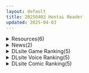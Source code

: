 ```yaml
---
layout: default
title: 20250403 Hentai Reader
updated: 2025-04-03
---
```


<details class='content-parent'>
<summary>
Resources(6)
</summary>
<details class='content-child'>
<summary>
<span class='rss-title'> [P站ID=59578913][小山内しいな] fanbox 合集至25.2 [600M] </span> <a class='rss-link' href='https://gmgard.com/gm128969' target='_blank'>&nbsp;</a>
<div class='rss-published'> 🕛 20250402 16:04:37</div>
</summary>
<img src="https://static.gmgard.us/Images/upload/22824030004375321.jpg" /><br /><p>练习两年半攒出来的合集（不信你去他主页看），这产量无敌了。喜欢后入，超色</p>
</details>
<details class='content-child'>
<summary>
<span class='rss-title'> [同人动画] Eros 大佬 动画作品合集至 25.3 [22G] </span> <a class='rss-link' href='https://gmgard.com/gm128968' target='_blank'>&nbsp;</a>
<div class='rss-published'> 🕛 20250402 15:19:42</div>
</summary>
<img src="https://static.gmgard.us/Images/upload/87462022319420187.jpg" /><br /><p>正好个去年的那份补个档，我现在看见Neuro-sama就想笑</p>
</details>
<details class='content-child'>
<summary>
<span class='rss-title'> 【R3628】[どろっぷす! ] オニチクエスト ～処女(ゼロ)から始まる孕まされ性活～ モーションアニメ </span> <a class='rss-link' href='https://blog.reimu.net/archives/108675' target='_blank'>&nbsp;</a>
<div class='rss-published'> 🕛 20250402 08:00:30</div>
</summary>
继续介绍一部どろっぷす!的动画。 原作改编自“オニチク屋!”社的游戏，除了动画版外，还改编过CG版，漫画版。  &#8230; <a class="more-link" href="https://blog.reimu.net/archives/108675">继续阅读<span class="screen-reader-text">【R3628】[どろっぷす! ] オニチクエスト ～処女(ゼロ)から始まる孕まされ性活～ モーションアニメ</span></a>
</details>
<details class='content-child'>
<summary>
<span class='rss-title'> [自购][RJ264701][調教少女]種付け学園 いきなり☆ハーレム ~君はクラスの種付け係に選ばれました~ 	 CV:陽向葵ゅか / 秋野かえで / 小花井わか / 篠原ゆみ / 野々村紗夜 </span> <a class='rss-link' href='https://gmgard.com/gm128965' target='_blank'>&nbsp;</a>
<div class='rss-published'> 🕛 20250402 05:07:14</div>
</summary>
<img src="https://static.gmgard.us/Images/upload/15495020950438317.jpg" /><br /><p>惊异的5位女主角带来的后宫作品♪</p>
</details>
<details class='content-child'>
<summary>
<span class='rss-title'> [这样很好=汉化组合][自购][RJ01364513][I'm moralist]精隷牢獄リェグ~奇形魔物との自慰交尾に伴う破滅願望~ </span> <a class='rss-link' href='https://gmgard.com/gm128966' target='_blank'>&nbsp;</a>
<div class='rss-published'> 🕛 20250402 05:05:59</div>
</summary>
<img src="https://mages2.catimage.work/2025/e3678e98da8f919663e6cbd0bc9fc011.webp" /><br /><p>”深淵の執筆者”犬侍の原案を、”叡智の貴族”柳原ミツキの漫画原作と"闇のカリカチュアリスト"ふじのんの作画のタッグでコミカライズ！

【クレジット】
原案・小説原作……　犬侍
漫画原作　　　……　柳原ミツキ
作　画　　　　……　ふじのん
表紙イラスト　……　ふじのん
表紙デザイン　……　柳原ミツキ
編　集　　　　……　フェルミン
制　作　　　　……　同人サークル『I’m moralist』

【仕</p>
</details>
<details class='content-child'>
<summary>
<span class='rss-title'> 【S4787】[はるとし] 作者同人动画系列2D作品小合集 (10.6G) </span> <a class='rss-link' href='https://blog.reimu.net/archives/109409' target='_blank'>&nbsp;</a>
<div class='rss-published'> 🕛 20250402 05:00:45</div>
</summary>
看腻了3D区的米某寻找新的作者中，无意间发现はるとし有种眼前一亮的感觉，她真的是那种很少见的那种。作品全手绘， &#8230; <a class="more-link" href="https://blog.reimu.net/archives/109409">继续阅读<span class="screen-reader-text">【S4787】[はるとし] 作者同人动画系列2D作品小合集 (10.6G)</span></a>
</details>

</details>
<details class='content-parent'>
<summary>
News(2)
</summary>
<details class='content-child'>
<summary>
<span class='rss-title'> GXP【白丝壁女1代（新版）】评测！——“老牌榨汁姬二次回锅！昨日黄花，尚能干否？” </span> <a class='rss-link' href='https://mingqiceping.com/6852.html' target='_blank'>&nbsp;</a>
<div class='rss-published'> 🕛 20250402 14:37:22</div>
</summary>
https://mingqiceping.com/wp-content/uploads/thumb/2025/04/fill_w313_h235_g0_mark_01_ジャケットイラスト-1.jpg
</details>
<details class='content-child'>
<summary>
<span class='rss-title'> 美少女末日RPG《LAST ORIGIN》EROLABS無修正版試玩，和生化人老婆展開復興人類大業 </span> <a class='rss-link' href='https://www.4gamers.com.tw/news/detail/70929/last-origin-erolabs-uncensored-ver-review' target='_blank'>&nbsp;</a>
<div class='rss-published'> 🕛 20250402 10:40:42</div>
</summary>
<img src="https://img.4gamers.com.tw/news-image/4da4fe3e-ffa7-42b1-87e0-d8abeb4315f0.jpg"/>
哪次不玩。
</details>

</details>
<details class='content-parent'>
<summary>
DLsite Game Ranking(5)
</summary>
<details class='content-child'>
<summary>
<span class='rss-title'> エッチで一途なド田舎兄さまと、古式ゆかしい病弱妹 [Whisp] </span> <a class='rss-link' href='https://www.dlsite.com/maniax/work/=/product_id/RJ01326398.html' target='_blank'>&nbsp;</a>
<div class='rss-published'> 🕛 20250403 13:16:45</div>
</summary>
<img src ="http://img.dlsite.jp/modpub/images2/work/doujin/RJ01327000/RJ01326398_img_main.jpg"/><br/>生まれつき肺が弱く、都会の空気では生活できない病弱な妹【あすみ】。兄妹は一緒に暮らすため、空気のキレイなド田舎へ移住してきた。陸の孤島の古民家で、兄妹ふたりきりのイチャラブ生活が始まった。この生活を続けるために医者から突き付けられた条件は二つ「心身とも健康である」ことと「妹の体力をつける」こと。妹とエッチをして体力をつけ、医者の検査をクリアしながら生活レベルを改善していこう。古民家生活妹育成RPG
</details>
<details class='content-child'>
<summary>
<span class='rss-title'> 【中日英韩】one room gal [tamangoworks] </span> <a class='rss-link' href='https://www.dlsite.com/maniax/work/=/product_id/RJ01348097.html' target='_blank'>&nbsp;</a>
<div class='rss-published'> 🕛 20250403 13:16:45</div>
</summary>
<img src ="http://img.dlsite.jp/modpub/images2/work/doujin/RJ01349000/RJ01348097_img_main.jpg"/><br/>被蜂拥而来的辣妹们榨干了外表和内心！充分描绘浓厚关系的3DCD动画！
</details>
<details class='content-child'>
<summary>
<span class='rss-title'> 404号室の性感マッサージ [シン・ギュラリティー] </span> <a class='rss-link' href='https://www.dlsite.com/maniax/work/=/product_id/RJ01356701.html' target='_blank'>&nbsp;</a>
<div class='rss-published'> 🕛 20250403 13:16:45</div>
</summary>
<img src ="http://img.dlsite.jp/modpub/images2/work/doujin/RJ01357000/RJ01356701_img_main.jpg"/><br/>マッサージ好き必見の3Dゲーム！凝り固まったバストをほぐし、悪いものが溜まった膣を中から柔らかくしてあげましょう。オイルを塗ってカラダをぬるぬるに…媚薬で全身気持ちよく…、届かないところは道具(?)を使ってほぐしていきましょう。さあ、あなたは今日から404号室のマッサージ師です。
</details>
<details class='content-child'>
<summary>
<span class='rss-title'> アダルトヴィジョン! -reSTARt from the ERO- [ya-ho-games] </span> <a class='rss-link' href='https://www.dlsite.com/maniax/work/=/product_id/RJ01097254.html' target='_blank'>&nbsp;</a>
<div class='rss-published'> 🕛 20250403 13:16:45</div>
</summary>
<img src ="http://img.dlsite.jp/modpub/images2/work/doujin/RJ01098000/RJ01097254_img_main.jpg"/><br/>夢を追いかけるギャルな美少女監督がアダルトなヴィジョンを生み出すファンタジーAV撮影エロRPG! 基本HCG60枚超、シーンフルボイス。
</details>
<details class='content-child'>
<summary>
<span class='rss-title'> 痴情哥哥与病弱妹妹的乡间生活 [Whisp] </span> <a class='rss-link' href='https://www.dlsite.com/maniax/work/=/product_id/RJ01326567.html' target='_blank'>&nbsp;</a>
<div class='rss-published'> 🕛 20250403 13:16:45</div>
</summary>
<img src ="http://img.dlsite.jp/modpub/images2/work/doujin/RJ01327000/RJ01326567_img_main.jpg"/><br/>天生肺功能很弱,无法在城市的环境中生活的 体弱多病的妹妹【明日美】。 为了能兄妹一起快乐的生活 他们移居到了空气清新的乡下。 在可以称作陆地孤岛的老房子里, 兄妹二人的恋爱生活开始了。 而如果想要继续这种生活, 则必须达成医生提出的两个条件 「身心健康」和「增强妹妹的体力」。 和妹妹做爱增强体力, 以应对定期到来的医生的检查, 同时通过各种事件逐步改善生活水平吧。 古旧宅邸的妹妹养成生活系RPG
</details>

</details>
<details class='content-parent'>
<summary>
DLsite Voice Ranking(5)
</summary>
<details class='content-child'>
<summary>
<span class='rss-title'> NoTitle(1) [つばめいと] </span> <a class='rss-link' href='https://www.dlsite.com/maniax/work/=/product_id/RJ01363805.html' target='_blank'>&nbsp;</a>
<div class='rss-published'> 🕛 20250403 13:16:47</div>
</summary>
<img src ="http://img.dlsite.jp/modpub/images2/work/doujin/RJ01364000/RJ01363805_img_main.jpg"/><br/>ホテルでのえっちと、そのあとのシャワーを主観のマイクと客観のボイスレコーダーのハメ撮り視点の2種類で楽しめます！ヒロインとの関係性やこの作品自体、お好きな解釈で自由に想像して聴いて下さい！柚木つばめの自サークル「つばめいと」13作目です！
</details>
<details class='content-child'>
<summary>
<span class='rss-title'> 小悪魔ドSメンズエステ嬢の寸止め絶望キワキワ施術 [シルトクレーテ] </span> <a class='rss-link' href='https://www.dlsite.com/maniax/work/=/product_id/RJ01358685.html' target='_blank'>&nbsp;</a>
<div class='rss-published'> 🕛 20250403 13:16:47</div>
</summary>
<img src ="http://img.dlsite.jp/modpub/images2/work/doujin/RJ01359000/RJ01358685_img_main.jpg"/><br/>数ヶ月前にオープンしたメンズエステ店の人気嬢をついに予約できた貴方。情報交換サイトによると抜きは完全になしとの噂だが、それにしては高評価の口コミが目立つ。真偽を確かめるべく、いざマゾ心を躍らせながらマンションの一室へ…。
</details>
<details class='content-child'>
<summary>
<span class='rss-title'> 【性癖布教期間限定100円】無垢で優しい皇国の姫に常識改変◯眠で性処理をマナーと思い込ませ無知シチュ嗅ぎ舐めセックスご奉仕伴侶へ【凌◯なし・性格そのまま】 [あとりえスターズ] </span> <a class='rss-link' href='https://www.dlsite.com/maniax/work/=/product_id/RJ01316777.html' target='_blank'>&nbsp;</a>
<div class='rss-published'> 🕛 20250403 13:16:47</div>
</summary>
<img src ="http://img.dlsite.jp/modpub/images2/work/doujin/RJ01317000/RJ01316777_img_main.jpg"/><br/>無垢で優しく人を疑うことを知らない皇国のお姫様に常識改変◯眠をかけ、ザーメンを咀嚼する行為や汗蒸れセックスでチンポを喜ばせることをマナーとして思い込ませつつ優しく丁寧に無知シチュ調教で自分専用の清潔ラブラブオナホへ変えていく背徳音声!
</details>
<details class='content-child'>
<summary>
<span class='rss-title'> 【4/9日まで 早期限定60大特典】【4時間半×W女軍隊×Wオホ声ハーレム】～ドランソワ帝国～捕虜となったボクとドスケベ爆乳女軍人×2の甘々ツンデレ子作りおっぱい戦記♪ [マヨタマ] </span> <a class='rss-link' href='https://www.dlsite.com/maniax/work/=/product_id/RJ01352193.html' target='_blank'>&nbsp;</a>
<div class='rss-published'> 🕛 20250403 13:16:47</div>
</summary>
<img src ="http://img.dlsite.jp/modpub/images2/work/doujin/RJ01353000/RJ01352193_img_main.jpg"/><br/>【KU100】CV:陽向葵ゅか様 CV:柚木つばめ様 ある日のこと…優秀なスパイの「あなた」は…強大な軍事力を誇る敵国「ドランソワ帝国」へと潜入し捕虜となってしまいます♪…その後♪帝国No.1のドスケベ爆乳女軍人2人にHな子作り性○問を受けることに♪…甘々ツンデレおっぱいに包まれて…あなた様だけの…性大戦が…今…はじまります…♪【4時間半×Wオホ声ハーレム×甘々ツンデレ特化で送る!大ボリューム超大作!】～ドランソワ帝国～へようこそ♪
</details>
<details class='content-child'>
<summary>
<span class='rss-title'> 【期間限定55円】総勢8名!素人女性に〝フェラ抜き〟を頼んでみたら…<KU100> [性為の戯れ] </span> <a class='rss-link' href='https://www.dlsite.com/maniax/work/=/product_id/RJ01354136.html' target='_blank'>&nbsp;</a>
<div class='rss-published'> 🕛 20250403 13:16:47</div>
</summary>
<img src ="http://img.dlsite.jp/modpub/images2/work/doujin/RJ01355000/RJ01354136_img_main.jpg"/><br/>総勢8名の素人女性に突撃要求!もしフェラ抜きを頼んだらシテくれる?シテくれない?もしくは…それ以上?【CV:杏仁らいち様、山田じぇみ子様、乙倉ゅい様、餅梨あむ様、秋野かえで様、風鈴みすず様、御子柴泉様、西瓜すいか様】
</details>

</details>
<details class='content-parent'>
<summary>
DLsite Comic Ranking(5)
</summary>
<details class='content-child'>
<summary>
<span class='rss-title'> なまオナホ先輩♡ ~ヤリたがりの先輩が後輩くんを煽ったらバッコバコに犯されてめちゃくちゃ射精される話~ [sumomo] </span> <a class='rss-link' href='https://www.dlsite.com/maniax/work/=/product_id/RJ01365103.html' target='_blank'>&nbsp;</a>
<div class='rss-published'> 🕛 20250403 13:16:50</div>
</summary>
<img src ="http://img.dlsite.jp/modpub/images2/work/doujin/RJ01366000/RJ01365103_img_main.jpg"/><br/>セックス大好きな低身長巨乳の先輩が後輩の男の子にオナホにされる漫画です
</details>
<details class='content-child'>
<summary>
<span class='rss-title'> 【感情操作】人間操作リモコン2【憤怒】 [角煮煮] </span> <a class='rss-link' href='https://www.dlsite.com/maniax/work/=/product_id/RJ01366631.html' target='_blank'>&nbsp;</a>
<div class='rss-published'> 🕛 20250403 13:16:50</div>
</summary>
<img src ="http://img.dlsite.jp/modpub/images2/work/doujin/RJ01367000/RJ01366631_img_main.jpg"/><br/>人間操作リモコンで人間の感情や年齢を操作します
</details>
<details class='content-child'>
<summary>
<span class='rss-title'> 距離感がバグってる義妹が一生イチャラブしてくる [聖華快楽書店] </span> <a class='rss-link' href='https://www.dlsite.com/maniax/work/=/product_id/RJ01291565.html' target='_blank'>&nbsp;</a>
<div class='rss-published'> 🕛 20250403 13:16:50</div>
</summary>
<img src ="http://img.dlsite.jp/modpub/images2/work/doujin/RJ01292000/RJ01291565_img_main.jpg"/><br/>巨乳でダウナーな義妹が義兄にひたすらイチャラブしてくる話
</details>
<details class='content-child'>
<summary>
<span class='rss-title'> 魔法少女は妹のモノ ～お姉ちゃんのおっぱいは触手専用ミルクサーバー〜 [ゆらゆらせゆーら] </span> <a class='rss-link' href='https://www.dlsite.com/maniax/work/=/product_id/RJ01354465.html' target='_blank'>&nbsp;</a>
<div class='rss-published'> 🕛 20250403 13:16:50</div>
</summary>
<img src ="http://img.dlsite.jp/modpub/images2/work/doujin/RJ01355000/RJ01354465_img_main.jpg"/><br/>お姉ちゃんはみんなが憧れる魔法少女。平和を守るため、家にいることは滅多に無くなった。本当は私がお姉ちゃんのこと一番大好きなのに、もうぜんぜん私を見てくれない。だから私は──
</details>
<details class='content-child'>
<summary>
<span class='rss-title'> 【日文版】捡到湿淋淋的猫系辣妹放在家养 [聖華快楽書店] </span> <a class='rss-link' href='https://www.dlsite.com/maniax/work/=/product_id/RJ01291563.html' target='_blank'>&nbsp;</a>
<div class='rss-published'> 🕛 20250403 13:16:50</div>
</summary>
<img src ="http://img.dlsite.jp/modpub/images2/work/doujin/RJ01292000/RJ01291563_img_main.jpg"/><br/>捡到贞操观念崩坏的猫系辣妹开始色色的同居生活
</details>

</details>
